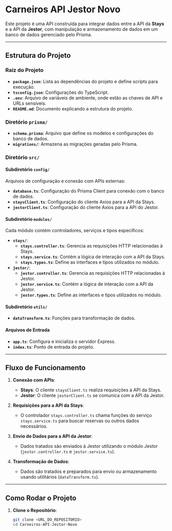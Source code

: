 # Carneiros API Jestor Novo

Este projeto é uma API construída para integrar dados entre a API da **Stays** e a API da **Jestor**, com manipulação e armazenamento de dados em um banco de dados gerenciado pelo Prisma.

---

## **Estrutura do Projeto**

### **Raiz do Projeto**
- **`package.json`**: Lista as dependências do projeto e define scripts para execução.
- **`tsconfig.json`**: Configurações do TypeScript.
- **`.env`**: Arquivo de variáveis de ambiente, onde estão as chaves de API e URLs sensíveis.
- **`README.md`**: Documento explicando a estrutura do projeto.

### **Diretório `prisma/`**
- **`schema.prisma`**: Arquivo que define os modelos e configurações do banco de dados.
- **`migrations/`**: Armazena as migrações geradas pelo Prisma.

### **Diretório `src/`**

#### **Subdiretório `config/`**
Arquivos de configuração e conexão com APIs externas:
- **`database.ts`**: Configuração do Prisma Client para conexão com o banco de dados.
- **`staysClient.ts`**: Configuração do cliente Axios para a API da Stays.
- **`jestorClient.ts`**: Configuração do cliente Axios para a API do Jestor.

#### **Subdiretório `modules/`**
Cada módulo contém controladores, serviços e tipos específicos:
- **`stays/`**:
  - **`stays.controller.ts`**: Gerencia as requisições HTTP relacionadas à Stays.
  - **`stays.service.ts`**: Contém a lógica de interação com a API da Stays.
  - **`stays.types.ts`**: Define as interfaces e tipos utilizados no módulo.
- **`jestor/`**:
  - **`jestor.controller.ts`**: Gerencia as requisições HTTP relacionadas à Jestor.
  - **`jestor.service.ts`**: Contém a lógica de interação com a API da Jestor.
  - **`jestor.types.ts`**: Define as interfaces e tipos utilizados no módulo.

#### **Subdiretório `utils/`**
- **`dataTransform.ts`**: Funções para transformação de dados.

#### **Arquivos de Entrada**
- **`app.ts`**: Configura e inicializa o servidor Express.
- **`index.ts`**: Ponto de entrada do projeto.

---

## **Fluxo de Funcionamento**

1. **Conexão com APIs**:
   - **Stays**: O cliente `staysClient.ts` realiza requisições à API da Stays.
   - **Jestor**: O cliente `jestorClient.ts` se comunica com a API da Jestor.

2. **Requisições para a API da Stays**:
   - O controlador `stays.controller.ts` chama funções do serviço `stays.service.ts` para buscar reservas ou outros dados necessários.

3. **Envio de Dados para a API da Jestor**:
   - Dados tratados são enviados à Jestor utilizando o módulo Jestor (`jestor.controller.ts` e `jestor.service.ts`).

4. **Transformação de Dados**:
   - Dados são tratados e preparados para envio ou armazenamento usando utilitários (`dataTransform.ts`).

---

## **Como Rodar o Projeto**

1. **Clone o Repositório**:
   ```bash
   git clone <URL_DO_REPOSITORIO>
   cd Carneiros-API-Jestor-Novo
